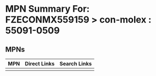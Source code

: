 



# MPN Summary For: FZECONMX559159 > con-molex : 55091-0509

## MPNs
  

|MPN|Direct Links|Search Links|
| :--- | :--- | :--- |
||||
